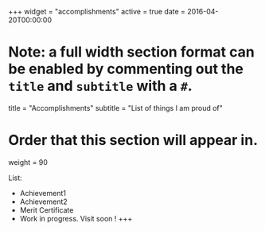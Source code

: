 +++
widget = "accomplishments"
active = true
date = 2016-04-20T00:00:00

# Note: a full width section format can be enabled by commenting out the `title` and `subtitle` with a `#`.
title = "Accomplishments"
subtitle = "List of things I am proud of"

# Order that this section will appear in.
weight = 90

List:
  - Achievement1
  - Achievement2
  - Merit Certificate
  - Work in progress. Visit soon !
+++
